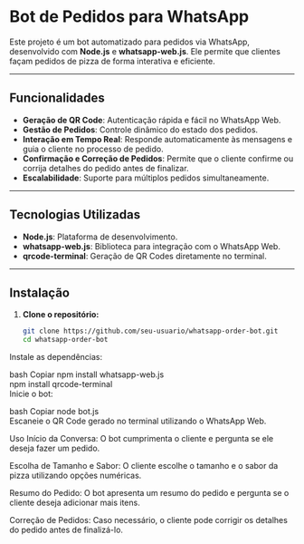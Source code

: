 # Bot de Pedidos para WhatsApp  

Este projeto é um bot automatizado para pedidos via WhatsApp, desenvolvido com **Node.js** e **whatsapp-web.js**. Ele permite que clientes façam pedidos de pizza de forma interativa e eficiente.  

---

## **Funcionalidades**  
- **Geração de QR Code**: Autenticação rápida e fácil no WhatsApp Web.  
- **Gestão de Pedidos**: Controle dinâmico do estado dos pedidos.  
- **Interação em Tempo Real**: Responde automaticamente às mensagens e guia o cliente no processo de pedido.  
- **Confirmação e Correção de Pedidos**: Permite que o cliente confirme ou corrija detalhes do pedido antes de finalizar.  
- **Escalabilidade**: Suporte para múltiplos pedidos simultaneamente.  

---

## **Tecnologias Utilizadas**  
- **Node.js**: Plataforma de desenvolvimento.  
- **whatsapp-web.js**: Biblioteca para integração com o WhatsApp Web.  
- **qrcode-terminal**: Geração de QR Codes diretamente no terminal.  

---

## **Instalação**  

1. **Clone o repositório:**  
   ```bash  
   git clone https://github.com/seu-usuario/whatsapp-order-bot.git  
   cd whatsapp-order-bot  
Instale as dependências:

bash
Copiar
npm install whatsapp-web.js  
npm install qrcode-terminal  
Inicie o bot:

bash
Copiar
node bot.js  
Escaneie o QR Code gerado no terminal utilizando o WhatsApp Web.

Uso
Início da Conversa:
O bot cumprimenta o cliente e pergunta se ele deseja fazer um pedido.

Escolha de Tamanho e Sabor:
O cliente escolhe o tamanho e o sabor da pizza utilizando opções numéricas.

Resumo do Pedido:
O bot apresenta um resumo do pedido e pergunta se o cliente deseja adicionar mais itens.

Correção de Pedidos:
Caso necessário, o cliente pode corrigir os detalhes do pedido antes de finalizá-lo.

